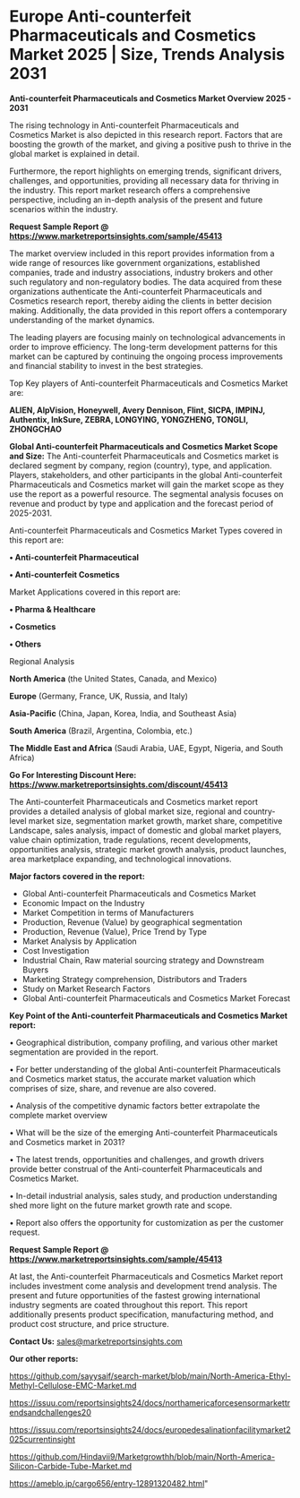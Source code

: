 # Europe Anti-counterfeit Pharmaceuticals and Cosmetics Market 2025 | Size, Trends Analysis 2031

<Strong> Anti-counterfeit Pharmaceuticals and Cosmetics Market Overview 2025 - 2031</strong>

The rising technology in Anti-counterfeit Pharmaceuticals and Cosmetics Market is also depicted in this research report. Factors that are boosting the growth of the market, and giving a positive push to thrive in the global market is explained in detail.

Furthermore, the report highlights on emerging trends, significant drivers, challenges, and opportunities, providing all necessary data for thriving in the industry. This report market research offers a comprehensive perspective, including an in-depth analysis of the present and future scenarios within the industry.

<strong>Request Sample Report @ <a href=https://www.marketreportsinsights.com/sample/45413>https://www.marketreportsinsights.com/sample/45413</a></strong>

The market overview included in this report provides information from a wide range of resources like government organizations, established companies, trade and industry associations, industry brokers and other such regulatory and non-regulatory bodies. The data acquired from these organizations authenticate the Anti-counterfeit Pharmaceuticals and Cosmetics research report, thereby aiding the clients in better decision making. Additionally, the data provided in this report offers a contemporary understanding of the market dynamics.

The leading players are focusing mainly on technological advancements in order to improve efficiency. The long-term development patterns for this market can be captured by continuing the ongoing process improvements and financial stability to invest in the best strategies.

Top Key players of Anti-counterfeit Pharmaceuticals and Cosmetics Market are:

<strong>ALIEN, AlpVision, Honeywell, Avery Dennison, Flint, SICPA, IMPINJ, Authentix, InkSure, ZEBRA, LONGYING, YONGZHENG, TONGLI, ZHONGCHAO</strong>

<strong><b>Global Anti-counterfeit Pharmaceuticals and Cosmetics Market Scope and Size:</b></strong>
The Anti-counterfeit Pharmaceuticals and Cosmetics market is declared segment by company, region (country), type, and application. Players, stakeholders, and other participants in the global Anti-counterfeit Pharmaceuticals and Cosmetics market will gain the market scope as they use the report as a powerful resource. The segmental analysis focuses on revenue and product by type and application and the forecast period of 2025-2031.

Anti-counterfeit Pharmaceuticals and Cosmetics Market Types covered in this report are:

<strong>•  Anti-counterfeit Pharmaceutical

•  Anti-counterfeit Cosmetics</strong>

Market Applications covered in this report are:

<strong>•  Pharma & Healthcare

•  Cosmetics

•  Others</strong> 

Regional Analysis

<strong>North America</strong> (the United States, Canada, and Mexico)

<strong>Europe</strong> (Germany, France, UK, Russia, and Italy)

<strong>Asia-Pacific</strong> (China, Japan, Korea, India, and Southeast Asia)

<strong>South America</strong> (Brazil, Argentina, Colombia, etc.)

<strong>The Middle East and Africa</strong> (Saudi Arabia, UAE, Egypt, Nigeria, and South Africa)

<strong>Go For Interesting Discount Here: <a href=https://www.marketreportsinsights.com/discount/45413>https://www.marketreportsinsights.com/discount/45413</a></strong>

The Anti-counterfeit Pharmaceuticals and Cosmetics market report provides a detailed analysis of global market size, regional and country-level market size, segmentation market growth, market share, competitive Landscape, sales analysis, impact of domestic and global market players, value chain optimization, trade regulations, recent developments, opportunities analysis, strategic market growth analysis, product launches, area marketplace expanding, and technological innovations.

<strong><b>Major factors covered in the report:</b></strong>
<ul>
  <li>Global Anti-counterfeit Pharmaceuticals and Cosmetics Market </li>
  <li>Economic Impact on the Industry</li>
  <li>Market Competition in terms of Manufacturers</li>
  <li>Production, Revenue (Value) by geographical segmentation</li>
  <li>Production, Revenue (Value), Price Trend by Type</li>
  <li>Market Analysis by Application</li>
  <li>Cost Investigation</li>
  <li>Industrial Chain, Raw material sourcing strategy and Downstream Buyers</li>
  <li>Marketing Strategy comprehension, Distributors and Traders</li>
  <li>Study on Market Research Factors</li>
  <li>Global Anti-counterfeit Pharmaceuticals and Cosmetics Market Forecast</li>
</ul>

<strong><b>Key Point of the Anti-counterfeit Pharmaceuticals and Cosmetics Market report:</b></strong>

• Geographical distribution, company profiling, and various other market segmentation are provided in the report.

• For better understanding of the global Anti-counterfeit Pharmaceuticals and Cosmetics market status, the accurate market valuation which comprises of size, share, and revenue are also covered.

• Analysis of the competitive dynamic factors better extrapolate the complete market overview

• What will be the size of the emerging Anti-counterfeit Pharmaceuticals and Cosmetics market in 2031?

• The latest trends, opportunities and challenges, and growth drivers provide better construal of the Anti-counterfeit Pharmaceuticals and Cosmetics Market.

• In-detail industrial analysis, sales study, and production understanding shed more light on the future market growth rate and scope.

• Report also offers the opportunity for customization as per the customer request.

<strong>Request Sample Report @ <a href=https://www.marketreportsinsights.com/sample/45413>https://www.marketreportsinsights.com/sample/45413</a></strong>

At last, the Anti-counterfeit Pharmaceuticals and Cosmetics Market report includes investment come analysis and development trend analysis. The present and future opportunities of the fastest growing international industry segments are coated throughout this report. This report additionally presents product specification, manufacturing method, and product cost structure, and price structure.

<strong>Contact Us:</strong>
sales@marketreportsinsights.com

<strong>Our other reports:</strong>

<a href=https://github.com/sayysaif/search-market/blob/main/North-America-Ethyl-Methyl-Cellulose-EMC-Market.md>https://github.com/sayysaif/search-market/blob/main/North-America-Ethyl-Methyl-Cellulose-EMC-Market.md</a>

<a href=https://issuu.com/reportsinsights24/docs/northamericaforcesensormarkettrendsandchallenges20>https://issuu.com/reportsinsights24/docs/northamericaforcesensormarkettrendsandchallenges20</a>

<a href=https://issuu.com/reportsinsights24/docs/europedesalinationfacilitymarket2025currentinsight>https://issuu.com/reportsinsights24/docs/europedesalinationfacilitymarket2025currentinsight</a>

<a href=https://github.com/Hindavii9/Marketgrowthh/blob/main/North-America-Silicon-Carbide-Tube-Market.md>https://github.com/Hindavii9/Marketgrowthh/blob/main/North-America-Silicon-Carbide-Tube-Market.md</a>

<a href=https://ameblo.jp/cargo656/entry-12891320482.html>https://ameblo.jp/cargo656/entry-12891320482.html</a>"
